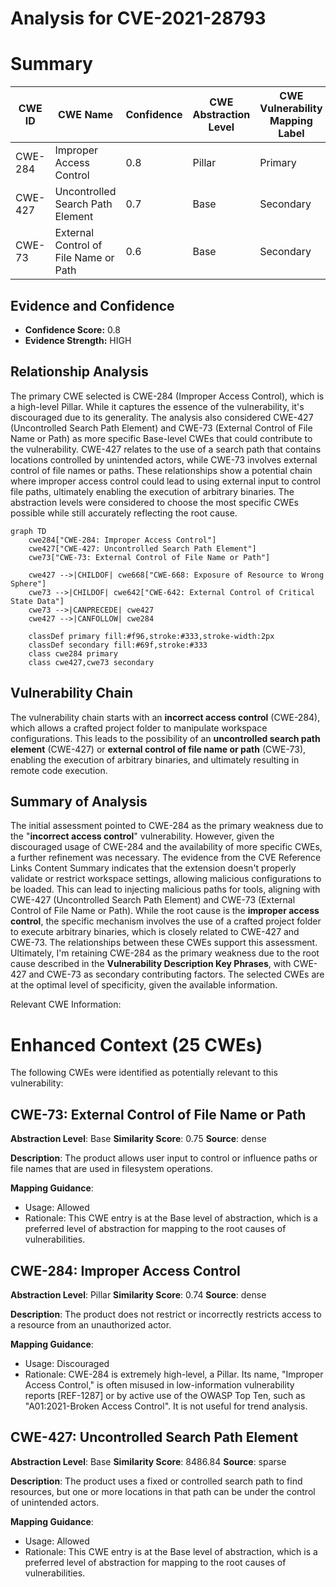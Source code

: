 # Analysis for CVE-2021-28793

# Summary
| CWE ID | CWE Name | Confidence | CWE Abstraction Level | CWE Vulnerability Mapping Label | CWE-Vulnerability Mapping Notes |
|---|---|---|---|---|---|
| CWE-284 | Improper Access Control | 0.8 | Pillar | Primary | Discouraged |
| CWE-427 | Uncontrolled Search Path Element | 0.7 | Base | Secondary | Allowed |
| CWE-73 | External Control of File Name or Path | 0.6 | Base | Secondary | Allowed |

## Evidence and Confidence

*   **Confidence Score:** 0.8
*   **Evidence Strength:** HIGH

## Relationship Analysis
The primary CWE selected is CWE-284 (Improper Access Control), which is a high-level Pillar. While it captures the essence of the vulnerability, it's discouraged due to its generality. The analysis also considered CWE-427 (Uncontrolled Search Path Element) and CWE-73 (External Control of File Name or Path) as more specific Base-level CWEs that could contribute to the vulnerability. CWE-427 relates to the use of a search path that contains locations controlled by unintended actors, while CWE-73 involves external control of file names or paths. These relationships show a potential chain where improper access control could lead to using external input to control file paths, ultimately enabling the execution of arbitrary binaries. The abstraction levels were considered to choose the most specific CWEs possible while still accurately reflecting the root cause.

```mermaid
graph TD
    cwe284["CWE-284: Improper Access Control"]
    cwe427["CWE-427: Uncontrolled Search Path Element"]
    cwe73["CWE-73: External Control of File Name or Path"]

    cwe427 -->|CHILDOF| cwe668["CWE-668: Exposure of Resource to Wrong Sphere"]
    cwe73 -->|CHILDOF| cwe642["CWE-642: External Control of Critical State Data"]
    cwe73 -->|CANPRECEDE| cwe427
    cwe427 -->|CANFOLLOW| cwe284

    classDef primary fill:#f96,stroke:#333,stroke-width:2px
    classDef secondary fill:#69f,stroke:#333
    class cwe284 primary
    class cwe427,cwe73 secondary
```

## Vulnerability Chain
The vulnerability chain starts with an **incorrect access control** (CWE-284), which allows a crafted project folder to manipulate workspace configurations. This leads to the possibility of an **uncontrolled search path element** (CWE-427) or **external control of file name or path** (CWE-73), enabling the execution of arbitrary binaries, and ultimately resulting in remote code execution.

## Summary of Analysis
The initial assessment pointed to CWE-284 as the primary weakness due to the "**incorrect access control**" vulnerability. However, given the discouraged usage of CWE-284 and the availability of more specific CWEs, a further refinement was necessary. The evidence from the CVE Reference Links Content Summary indicates that the extension doesn't properly validate or restrict workspace settings, allowing malicious configurations to be loaded. This can lead to injecting malicious paths for tools, aligning with CWE-427 (Uncontrolled Search Path Element) and CWE-73 (External Control of File Name or Path). While the root cause is the **improper access control**, the specific mechanism involves the use of a crafted project folder to execute arbitrary binaries, which is closely related to CWE-427 and CWE-73. The relationships between these CWEs support this assessment. Ultimately, I'm retaining CWE-284 as the primary weakness due to the root cause described in the **Vulnerability Description Key Phrases**, with CWE-427 and CWE-73 as secondary contributing factors. The selected CWEs are at the optimal level of specificity, given the available information.

Relevant CWE Information:

# Enhanced Context (25 CWEs)
The following CWEs were identified as potentially relevant to this vulnerability:

## CWE-73: External Control of File Name or Path
**Abstraction Level**: Base
**Similarity Score**: 0.75
**Source**: dense

**Description**:
The product allows user input to control or influence paths or file names that are used in filesystem operations.

**Mapping Guidance**:
- Usage: Allowed
- Rationale: This CWE entry is at the Base level of abstraction, which is a preferred level of abstraction for mapping to the root causes of vulnerabilities.

## CWE-284: Improper Access Control
**Abstraction Level**: Pillar
**Similarity Score**: 0.74
**Source**: dense

**Description**:
The product does not restrict or incorrectly restricts access to a resource from an unauthorized actor.

**Mapping Guidance**:
- Usage: Discouraged
- Rationale: CWE-284 is extremely high-level, a Pillar. Its name, "Improper Access Control," is often misused in low-information vulnerability reports [REF-1287] or by active use of the OWASP Top Ten, such as "A01:2021-Broken Access Control". It is not useful for trend analysis.

## CWE-427: Uncontrolled Search Path Element
**Abstraction Level**: Base
**Similarity Score**: 8486.84
**Source**: sparse

**Description**:
The product uses a fixed or controlled search path to find resources, but one or more locations in that path can be under the control of unintended actors.

**Mapping Guidance**:
- Usage: Allowed
- Rationale: This CWE entry is at the Base level of abstraction, which is a preferred level of abstraction for mapping to the root causes of vulnerabilities.